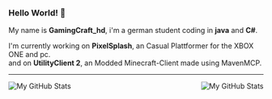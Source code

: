 ### Hello World! 👋
My name is **GamingCraft_hd**, i'm a german student coding in **java** and **C#**.

I'm currently working on **PixelSplash**, an Casual Plattformer for the XBOX ONE and pc.<br>
and on **UtilityClient 2**, an Modded Minecraft-Client made using MavenMCP.

---

<img align="left" alt="My GitHub Stats" src="https://github-readme-stats.vercel.app/api/top-langs/?username=gamingcrafthd&show_icons=true&hide_border=true&theme=dracula" />
<img align="right" alt="My GitHub Stats" src="https://github-readme-stats.vercel.app/api?username=gamingcrafthd&show_icons=true&hide_border=true&theme=dracula" />
